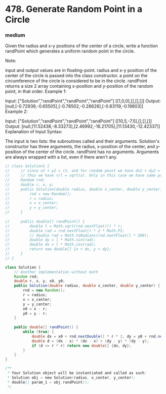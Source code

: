 # 478. Generate Random Point in a Circle
### medium
Given the radius and x-y positions of the center of a circle, write a function randPoint which generates a uniform random point in the circle.

Note:

input and output values are in floating-point.
radius and x-y position of the center of the circle is passed into the class constructor.
a point on the circumference of the circle is considered to be in the circle.
randPoint returns a size 2 array containing x-position and y-position of the random point, in that order.
Example 1:

Input: 
["Solution","randPoint","randPoint","randPoint"]
[[1,0,0],[],[],[]]
Output: [null,[-0.72939,-0.65505],[-0.78502,-0.28626],[-0.83119,-0.19803]]
Example 2:

Input: 
["Solution","randPoint","randPoint","randPoint"]
[[10,5,-7.5],[],[],[]]
Output: [null,[11.52438,-8.33273],[2.46992,-16.21705],[11.13430,-12.42337]]
Explanation of Input Syntax:

The input is two lists: the subroutines called and their arguments. Solution's constructor has three arguments, the radius, x-position of the center, and y-position of the center of the circle. randPoint has no arguments. Arguments are always wrapped with a list, even if there aren't any.


```java
// class Solution1 {
//     // since x2 + y2 = r2, and for random point we have dx2 + dy2 = l2, thus we have r^2 / l^2 = a
//     // thus we have r/l = sqrt(a). Only in this case we have same probability of points of random radius.
//     Random rnd;
//     double r, x, y;
//     public Solution(double radius, double x_center, double y_center) {
//         rnd = new Random();
//         r = radius;
//         x = x_center;
//         y = y_center;
//     }
    
//     public double[] randPoint() {
//         double l = Math.sqrt(rnd.nextFloat()) * r;
//         double rad = rnd.nextFloat() * 2 * Math.PI;
//         // double rad = Math.toRadians(rnd.nextFloat() * 360);
//         double dy = l * Math.sin(rad);
//         double dx = l * Math.cos(rad);
//         return new double[] {x + dx, y + dy};
//     }
// }

class Solution {
    // Another implementation without math
    Random rnd;
    double r, x, y, x0, y0;
    public Solution(double radius, double x_center, double y_center) {
        rnd = new Random();
        r = radius;
        x = x_center;
        y = y_center;
        x0 = x - r;
        y0 = y - r;
    }
    
    public double[] randPoint() {
        while (true) {
            double dx = x0 + rnd.nextDouble() * r * 2, dy = y0 + rnd.nextDouble() * r * 2;
            double d = (dx - x) * (dx - x) + (dy - y) * (dy - y);
            if (d <= r * r) return new double[] {dx, dy};
        }
    }
}

/**
 * Your Solution object will be instantiated and called as such:
 * Solution obj = new Solution(radius, x_center, y_center);
 * double[] param_1 = obj.randPoint();
 */
```